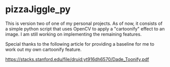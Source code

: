 # pizzaJiggle_py

This is version two of one of my personal projects. As of now, it consists of a simple python script that uses OpenCV to apply a "cartoonify" effect to an image. I am still working on implementing the remaining features.

Special thanks to the following article for providing a baseline for me to work out my own cartoonify feature.

https://stacks.stanford.edu/file/druid:yt916dh6570/Dade_Toonify.pdf
